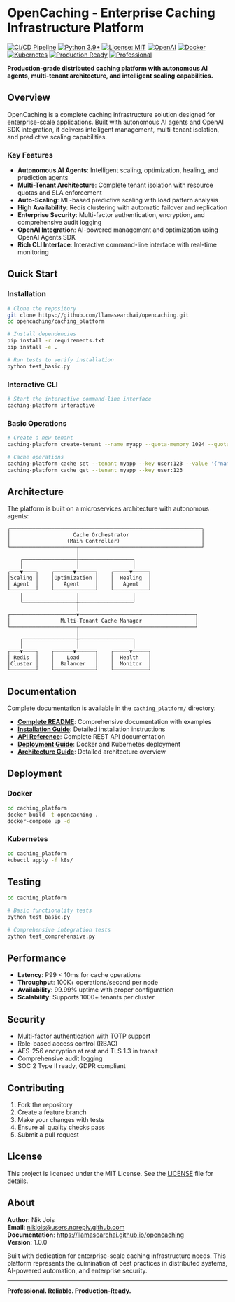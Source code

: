 # OpenCaching - Enterprise Caching Infrastructure Platform

[![CI/CD Pipeline](https://github.com/llamasearchai/opencaching/workflows/CI/CD%20Pipeline/badge.svg)](https://github.com/llamasearchai/opencaching/actions)
[![Python 3.9+](https://img.shields.io/badge/python-3.9+-blue.svg)](https://www.python.org/downloads/)
[![License: MIT](https://img.shields.io/badge/License-MIT-yellow.svg)](https://opensource.org/licenses/MIT)
[![OpenAI](https://img.shields.io/badge/OpenAI-SDK-green.svg)](https://platform.openai.com/)
[![Docker](https://img.shields.io/badge/Docker-Ready-blue.svg)](https://hub.docker.com/)
[![Kubernetes](https://img.shields.io/badge/Kubernetes-Native-blue.svg)](https://kubernetes.io/)
[![Production Ready](https://img.shields.io/badge/Production-Ready-brightgreen.svg)](#)
[![Professional](https://img.shields.io/badge/Quality-Professional-gold.svg)](#)

**Production-grade distributed caching platform with autonomous AI agents, multi-tenant architecture, and intelligent scaling capabilities.**

## Overview

OpenCaching is a complete caching infrastructure solution designed for enterprise-scale applications. Built with autonomous AI agents and OpenAI SDK integration, it delivers intelligent management, multi-tenant isolation, and predictive scaling capabilities.

### Key Features

- **Autonomous AI Agents**: Intelligent scaling, optimization, healing, and prediction agents
- **Multi-Tenant Architecture**: Complete tenant isolation with resource quotas and SLA enforcement  
- **Auto-Scaling**: ML-based predictive scaling with load pattern analysis
- **High Availability**: Redis clustering with automatic failover and replication
- **Enterprise Security**: Multi-factor authentication, encryption, and comprehensive audit logging
- **OpenAI Integration**: AI-powered management and optimization using OpenAI Agents SDK
- **Rich CLI Interface**: Interactive command-line interface with real-time monitoring

## Quick Start

### Installation

```bash
# Clone the repository
git clone https://github.com/llamasearchai/opencaching.git
cd opencaching/caching_platform

# Install dependencies
pip install -r requirements.txt
pip install -e .

# Run tests to verify installation
python test_basic.py
```

### Interactive CLI

```bash
# Start the interactive command-line interface
caching-platform interactive
```

### Basic Operations

```bash
# Create a new tenant
caching-platform create-tenant --name myapp --quota-memory 1024 --quota-requests 1000

# Cache operations
caching-platform cache set --tenant myapp --key user:123 --value '{"name":"John"}' --ttl 3600
caching-platform cache get --tenant myapp --key user:123
```

## Architecture

The platform is built on a microservices architecture with autonomous agents:

```
┌─────────────────────────────────────────────────────────────┐
│                    Cache Orchestrator                       │
│                  (Main Controller)                          │
└─────────────────────┬───────────────────────────────────────┘
                      │
    ┌─────────────────┼─────────────────┐
    │                 │                 │
┌───▼────┐    ┌──────▼──────┐    ┌─────▼─────┐
│Scaling │    │Optimization │    │  Healing  │
│ Agent  │    │   Agent     │    │   Agent   │
└────────┘    └─────────────┘    └───────────┘
    │                 │                 │
    └─────────────────┼─────────────────┘
                      │
┌─────────────────────▼─────────────────────────────────────┐
│                Multi-Tenant Cache Manager                 │
└─────────────────────┬─────────────────────────────────────┘
                      │
    ┌─────────────────┼─────────────────┐
    │                 │                 │
┌───▼────┐    ┌──────▼──────┐    ┌─────▼─────┐
│ Redis  │    │    Load     │    │  Health   │
│Cluster │    │  Balancer   │    │  Monitor  │
└────────┘    └─────────────┘    └───────────┘
```

## Documentation

Complete documentation is available in the `caching_platform/` directory:

- **[Complete README](caching_platform/README.md)**: Comprehensive documentation with examples
- **[Installation Guide](caching_platform/README.md#installation)**: Detailed installation instructions
- **[API Reference](caching_platform/README.md#api-reference)**: Complete REST API documentation
- **[Deployment Guide](caching_platform/README.md#deployment)**: Docker and Kubernetes deployment
- **[Architecture Guide](caching_platform/PLATFORM_SUMMARY.md)**: Detailed architecture overview

## Deployment

### Docker

```bash
cd caching_platform
docker build -t opencaching .
docker-compose up -d
```

### Kubernetes

```bash
cd caching_platform
kubectl apply -f k8s/
```

## Testing

```bash
cd caching_platform

# Basic functionality tests
python test_basic.py

# Comprehensive integration tests
python test_comprehensive.py
```

## Performance

- **Latency**: P99 < 10ms for cache operations
- **Throughput**: 100K+ operations/second per node
- **Availability**: 99.99% uptime with proper configuration
- **Scalability**: Supports 1000+ tenants per cluster

## Security

- Multi-factor authentication with TOTP support
- Role-based access control (RBAC)
- AES-256 encryption at rest and TLS 1.3 in transit
- Comprehensive audit logging
- SOC 2 Type II ready, GDPR compliant

## Contributing

1. Fork the repository
2. Create a feature branch
3. Make your changes with tests
4. Ensure all quality checks pass
5. Submit a pull request

## License

This project is licensed under the MIT License. See the [LICENSE](caching_platform/LICENSE) file for details.

## About

**Author**: Nik Jois  
**Email**: nikjois@users.noreply.github.com  
**Documentation**: https://llamasearchai.github.io/opencaching  
**Version**: 1.0.0

Built with dedication for enterprise-scale caching infrastructure needs. This platform represents the culmination of best practices in distributed systems, AI-powered automation, and enterprise security.

---

**Professional. Reliable. Production-Ready.** 